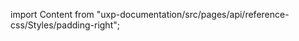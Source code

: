 
import Content from "uxp-documentation/src/pages/api/reference-css/Styles/padding-right";

<Content query="product=photoshop"/>
